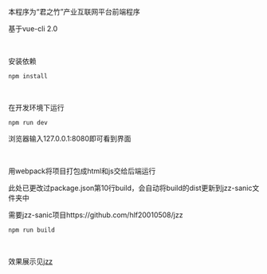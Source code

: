 本程序为“君之竹”产业互联网平台前端程序

基于vue-cli 2.0

<br/>

安装依赖
```
npm install
```

<br/>

在开发环境下运行
```
npm run dev
```
浏览器输入127.0.0.1:8080即可看到界面

<br/>

用webpack将项目打包成html和js交给后端运行

此处已更改过package.json第10行build，会自动将build的dist更新到jzz-sanic文件夹中

需要jzz-sanic项目https://github.com/hlf20010508/jzz
```
npm run build
```

<br/>

效果展示见[jzz](https://github.com/hlf20010508/jzz)
